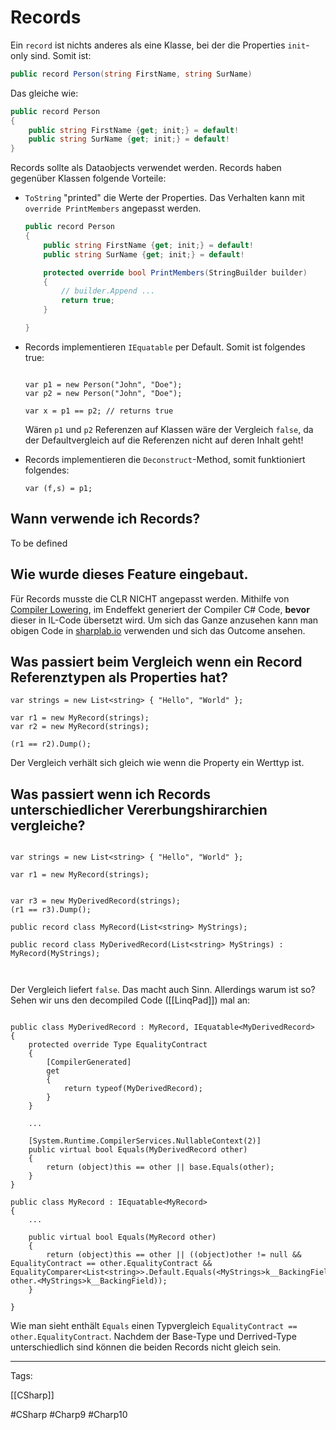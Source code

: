 
# Records

Ein `record` ist nichts anderes als eine Klasse, bei der die Properties `init`-only sind. Somit ist:

```csharp
public record Person(string FirstName, string SurName)
```

Das gleiche wie:

```csharp
public record Person
{
	public string FirstName {get; init;} = default!
	public string SurName {get; init;} = default!
}
```

Records sollte als Dataobjects verwendet werden. Records haben gegenüber Klassen folgende Vorteile:

- `ToString` "printed" die Werte der Properties. Das Verhalten kann mit `override PrintMembers` angepasst werden.

	```csharp
	public record Person
	{
		public string FirstName {get; init;} = default!
		public string SurName {get; init;} = default!

        protected override bool PrintMembers(StringBuilder builder)
		{
			// builder.Append ...
			return true;
		}

	}
	```
	
- Records implementieren `IEquatable` per Default.  Somit ist folgendes true: 
	
	```CSharp
	
	var p1 = new Person("John", "Doe");
	var p2 = new Person("John", "Doe");
	
	var x = p1 == p2; // returns true
	
	```
	
	Wären `p1` und `p2` Referenzen auf Klassen wäre der Vergleich `false`, da der Defaultvergleich auf die Referenzen nicht auf deren Inhalt geht!
	
- Records implementieren die `Deconstruct`-Method, somit funktioniert folgendes:

	```CSharp
	var (f,s) = p1;
	```


## Wann verwende ich Records?

To be defined


## Wie wurde dieses Feature eingebaut.

Für Records musste die CLR NICHT angepasst werden. Mithilfe von [Compiler Lowering](https://mattwarren.org/2017/05/25/Lowering-in-the-C-Compiler/), im Endeffekt generiert der Compiler C# Code, **bevor** dieser in IL-Code übersetzt wird. Um sich das Ganze anzusehen kann man obigen Code in [sharplab.io](https://sharplab.io/) verwenden und sich das Outcome ansehen.


## Was passiert beim Vergleich wenn ein Record Referenztypen als Properties hat?

```CSharp
var strings = new List<string> { "Hello", "World" };

var r1 = new MyRecord(strings);
var r2 = new MyRecord(strings);

(r1 == r2).Dump();

```

Der Vergleich verhält sich gleich wie wenn die Property ein Werttyp ist.


## Was passiert wenn ich Records unterschiedlicher Vererbungshirarchien vergleiche?

```CSharp

var strings = new List<string> { "Hello", "World" };

var r1 = new MyRecord(strings);


var r3 = new MyDerivedRecord(strings);
(r1 == r3).Dump();

public record class MyRecord(List<string> MyStrings);

public record class MyDerivedRecord(List<string> MyStrings) : MyRecord(MyStrings);



```

Der Vergleich liefert `false`. Das macht auch Sinn. Allerdings warum ist so? Sehen wir uns den decompiled Code ([[LinqPad]]) mal an:

```CSharp

public class MyDerivedRecord : MyRecord, IEquatable<MyDerivedRecord>  
{
	protected override Type EqualityContract  
    {  
        [CompilerGenerated]  
        get  
        {  
            return typeof(MyDerivedRecord);  
        }  
    }

    ...

    [System.Runtime.CompilerServices.NullableContext(2)]  
    public virtual bool Equals(MyDerivedRecord other)  
    {  
        return (object)this == other || base.Equals(other);  
    }
}

public class MyRecord : IEquatable<MyRecord>
{
    ...
    
	public virtual bool Equals(MyRecord other)  
    {  
        return (object)this == other || ((object)other != null && EqualityContract == other.EqualityContract && EqualityComparer<List<string>>.Default.Equals(<MyStrings>k__BackingField, other.<MyStrings>k__BackingField));  
    }

}
```

Wie man sieht enthält `Equals` einen Typvergleich `EqualityContract == other.EqualityContract`. Nachdem der Base-Type und Derrived-Type unterschiedlich sind können die beiden Records nicht gleich sein.

---
Tags:

[[CSharp]]

#CSharp
#Charp9
#Charp10